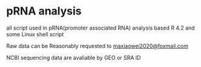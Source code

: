 # pRNA analysis
all script used in pRNA(promoter associated RNA) analysis based R 4.2 and some Linux shell script

Raw data can be Reasonably requested  to  maxiaowei2020@foxmail.com

NCBI sequencing data are avaliable by GEO or SRA ID
